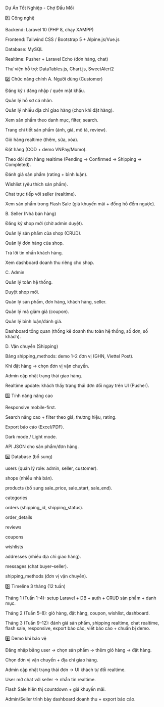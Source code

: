 Dự Án Tốt Nghiệp - Chợ Đầu Mối

1️⃣ Công nghệ

Backend: Laravel 10 (PHP 8, chạy XAMPP)

Frontend: Tailwind CSS / Bootstrap 5 + Alpine.js/Vue.js

Database: MySQL

Realtime: Pusher + Laravel Echo (đơn hàng, chat)

Thư viện hỗ trợ: DataTables.js, Chart.js, SweetAlert2

2️⃣ Chức năng chính
A. Người dùng (Customer)

Đăng ký / đăng nhập / quên mật khẩu.

Quản lý hồ sơ cá nhân.

Quản lý nhiều địa chỉ giao hàng (chọn khi đặt hàng).

Xem sản phẩm theo danh mục, filter, search.

Trang chi tiết sản phẩm (ảnh, giá, mô tả, review).

Giỏ hàng realtime (thêm, sửa, xóa).

Đặt hàng (COD + demo VNPay/Momo).

Theo dõi đơn hàng realtime (Pending → Confirmed → Shipping → Completed).

Đánh giá sản phẩm (rating + bình luận).

Wishlist (yêu thích sản phẩm).

Chat trực tiếp với seller (realtime).

Xem sản phẩm trong Flash Sale (giá khuyến mãi + đồng hồ đếm ngược).

B. Seller (Nhà bán hàng)

Đăng ký shop mới (chờ admin duyệt).

Quản lý sản phẩm của shop (CRUD).

Quản lý đơn hàng của shop.

Trả lời tin nhắn khách hàng.

Xem dashboard doanh thu riêng cho shop.

C. Admin

Quản lý toàn hệ thống.

Duyệt shop mới.

Quản lý sản phẩm, đơn hàng, khách hàng, seller.

Quản lý mã giảm giá (coupon).

Quản lý bình luận/đánh giá.

Dashboard tổng quan (thống kê doanh thu toàn hệ thống, số đơn, số khách).

D. Vận chuyển (Shipping)

Bảng shipping_methods: demo 1–2 đơn vị (GHN, Viettel Post).

Khi đặt hàng → chọn đơn vị vận chuyển.

Admin cập nhật trạng thái giao hàng.

Realtime update: khách thấy trạng thái đơn đổi ngay trên UI (Pusher).

3️⃣ Tính năng nâng cao

Responsive mobile-first.

Search nâng cao + filter theo giá, thương hiệu, rating.

Export báo cáo (Excel/PDF).

Dark mode / Light mode.

API JSON cho sản phẩm/đơn hàng.

4️⃣ Database (bổ sung)

users (quản lý role: admin, seller, customer).

shops (nhiều nhà bán).

products (bổ sung sale_price, sale_start, sale_end).

categories

orders (shipping_id, shipping_status).

order_details

reviews

coupons

wishlists

addresses (nhiều địa chỉ giao hàng).

messages (chat buyer–seller).

shipping_methods (đơn vị vận chuyển).

5️⃣ Timeline 3 tháng (12 tuần)

Tháng 1 (Tuần 1–4): setup Laravel + DB + auth + CRUD sản phẩm + danh mục.

Tháng 2 (Tuần 5–8): giỏ hàng, đặt hàng, coupon, wishlist, dashboard.

Tháng 3 (Tuần 9–12): đánh giá sản phẩm, shipping realtime, chat realtime, flash sale, responsive, export báo cáo, viết báo cáo + chuẩn bị demo.

6️⃣ Demo khi bảo vệ

Đăng nhập bằng user → chọn sản phẩm → thêm giỏ hàng → đặt hàng.

Chọn đơn vị vận chuyển + địa chỉ giao hàng.

Admin cập nhật trạng thái đơn → UI khách tự đổi realtime.

User mở chat với seller → nhắn tin realtime.

Flash Sale hiển thị countdown + giá khuyến mãi.

Admin/Seller trình bày dashboard doanh thu + export báo cáo.